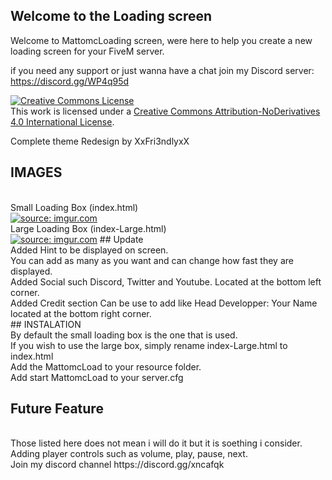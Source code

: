 ## Welcome to the Loading screen

Welcome to MattomcLoading screen, were here to help you create a new loading screen for your FiveM server.

if you need any support or just wanna have a chat join my Discord server:
https://discord.gg/WP4q95d

<a rel="license" href="http://creativecommons.org/licenses/by-nd/4.0/"><img alt="Creative Commons License" style="border-width:0" src="https://i.creativecommons.org/l/by-nd/4.0/88x31.png" /></a><br />This work is licensed under a <a rel="license" href="http://creativecommons.org/licenses/by-nd/4.0/">Creative Commons Attribution-NoDerivatives 4.0 International License</a>.

Complete theme Redesign by XxFri3ndlyxX
<br>
## IMAGES
<br>
Small Loading Box (index.html)
<br>
<a href="https://imgur.com/Sop7Wti"><img src="https://i.imgur.com/Sop7Wti.jpg" title="source: imgur.com" /></a>
<br>
Large Loading Box (index-Large.html)
<br>
<a href="https://imgur.com/QUp1cAN"><img src="https://i.imgur.com/QUp1cAN.jpg" title="source: imgur.com" /></a>
## Update
<br>
Added Hint to be displayed on screen.
<br>
You can add as many as you want and can change how fast they are displayed.
<br>
Added Social such Discord, Twitter and Youtube. Located at the bottom left corner.
<br>
Added Credit section Can be use to add like Head Developper: Your Name located at the bottom right corner.
<br>
## INSTALATION
<br>
By default the small loading box is the one that is used.
<br>
If you wish to use the large box, simply rename index-Large.html to index.html
<br>
Add the MattomcLoad to your resource folder.
<br>
Add start MattomcLoad to your server.cfg

## Future Feature
<br>
Those listed here does not mean i will do it but it is soething i consider.
<br>
Adding player controls such as volume, play, pause, next.
<br>
Join my discord channel https://discord.gg/xncafqk

